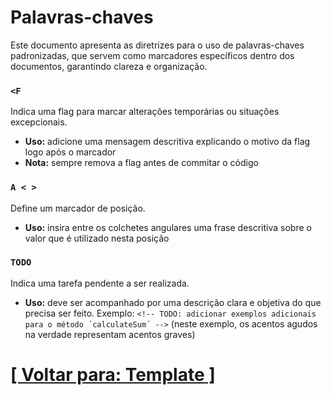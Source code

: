 # Palavras-chaves

Este documento apresenta as diretrizes para o uso de palavras-chaves padronizadas, que servem como marcadores específicos dentro dos documentos, garantindo clareza e organização.

### `<F`

Indica uma flag para marcar alterações temporárias ou situações excepcionais.

- **Uso:** adicione uma mensagem descritiva explicando o motivo da flag logo após o marcador
- **Nota:** sempre remova a flag antes de commitar o código

### `A < >`

Define um marcador de posição.

- **Uso:** insira entre os colchetes angulares uma frase descritiva sobre o valor que é utilizado nesta posição

### `TODO`

Indica uma tarefa pendente a ser realizada.

- **Uso:** deve ser acompanhado por uma descrição clara e objetiva do que precisa ser feito. Exemplo: `<!-- TODO: adicionar exemplos adicionais para o método ´calculateSum´ -->` (neste exemplo, os acentos agudos na verdade representam acentos graves)

# [[ Voltar para: Template ]](../template.md)